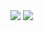 <a href=&quothttps://github.com/MahdiAmini12>
<img align=&quotcenter&quot src=&quothttps://github-readme-stats.vercel.app/api?username=MahdiAmini12&show_icons=true&count_private=true&include_all_commits=true&quot /></a>


<a href=&quothttps://github.com/MahdiAmini12>
<img align=&quotcenter&quot src=&quothttps://github-readme-stats.vercel.app/api/top-langs/?username=MahdiAmini12/>
</a>
